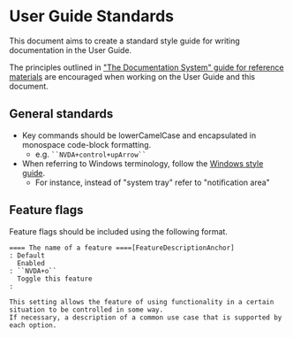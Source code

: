 # User Guide Standards
This document aims to create a standard style guide for writing documentation in the User Guide.

The principles outlined in ["The Documentation System" guide for reference materials](https://documentation.divio.com/reference/) are encouraged when working on the User Guide and this document.

## General standards
- Key commands should be lowerCamelCase and encapsulated in monospace code-block formatting.
  - e.g. ` ``NVDA+control+upArrow`` `
- When referring to Windows terminology, follow the [Windows style guide](https://docs.microsoft.com/en-us/style-guide/welcome/).
  - For instance, instead of "system tray" refer to "notification area"

## Feature flags

Feature flags should be included using the following format.

```text2tags
==== The name of a feature ====[FeatureDescriptionAnchor]
: Default
  Enabled
: ``NVDA+o``
  Toggle this feature
:

This setting allows the feature of using functionality in a certain situation to be controlled in some way.
If necessary, a description of a common use case that is supported by each option.
```